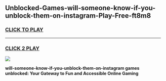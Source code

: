 
## Unblocked-Games-will-someone-know-if-you-unblock-them-on-instagram-Play-Free-ft8m8
<h3>
<a href="https://premium76.site?title=will-someone-know-if-you-unblock-them-on-instagram&ref=10A">CLICK TO PLAY</a></h3>
<hr>

<h3>
<a href="https://premium76.site?title=will-someone-know-if-you-unblock-them-on-instagram&ref=10A">CLICK 2 PLAY</a>
  
</h3>

<a href="https://premium76.site?title=will-someone-know-if-you-unblock-them-on-instagram&ref=10A"><img src="https://clearcache.store/games.png"></a>


**will-someone-know-if-you-unblock-them-on-instagram games unblocked: Your Gateway to Fun and Accessible Online Gaming**
